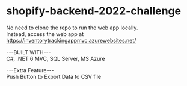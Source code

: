 # shopify-backend-2022-challenge
No need to clone the repo to run the web app locally. <br/>
Instead, access the web app at https://inventorytrackingappmvc.azurewebsites.net/ <br/>

---BUILT WITH--- <br/>
C#, .NET 6 MVC, SQL Server, MS Azure <br/>

---Extra Feature--- <br/>
Push Button to Export Data to CSV file



